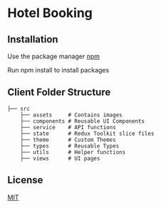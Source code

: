 # Hotel Booking

## Installation

Use the package manager [npm](https://www.npmjs.com/)

Run npm install to install packages

## Client Folder Structure

```
├── src
    ├── assets     # Contains images
    ├── components # Reusable UI Components
    ├── service    # API functions
    ├── state      # Redux Toolkit slice files
    ├── theme      # Custom Themes
    ├── types      # Reusable Types
    ├── utils      # Helper functions
    ├── views      # UI pages

```

## License

[MIT](https://choosealicense.com/licenses/mit/)